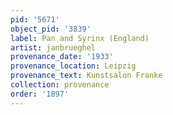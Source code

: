 ```yaml
---
pid: '5671'
object_pid: '3839'
label: Pan and Syrinx (England)
artist: janbrueghel
provenance_date: '1933'
provenance_location: Leipzig
provenance_text: Kunstsalon Franke
collection: provenance
order: '1897'
---
```

